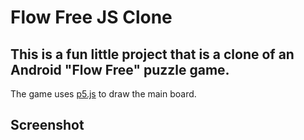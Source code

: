 # Flow Free JS Clone
## This is a fun little project that is a clone of an Android "Flow Free" puzzle game.

The game uses [p5.js](https://p5js.org/) to draw the main board.

## Screenshot
